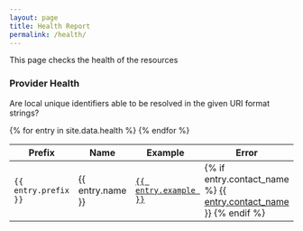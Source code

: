 ```yaml
---
layout: page
title: Health Report
permalink: /health/
---
```

This page checks the health of the resources

### Provider Health

Are local unique identifiers able to be resolved in the given URI format
strings?

<table>
   <thead>
      <tr>
         <th>Prefix</th>
         <th>Name</th>
         <th>Example</th>
         <th>Error</th>
      </tr>
   </thead>
   <tbody>
   {% for entry in site.data.health %}
      <tr>
         <td><code>{{ entry.prefix }}</code></td>
         <td>{{ entry.name }}</td>
         <td><a href="{{ entry.url }}"><code>{{ entry.example }}</code></a></td>
         <td>
            {% if entry.contact_name %}
            <a href="mailto:{{ entry.contact_email }}">{{ entry.contact_name }}</a>
            {% endif %}
        </td> 
      </tr>
   {% endfor %}
   </tbody>
</table>
